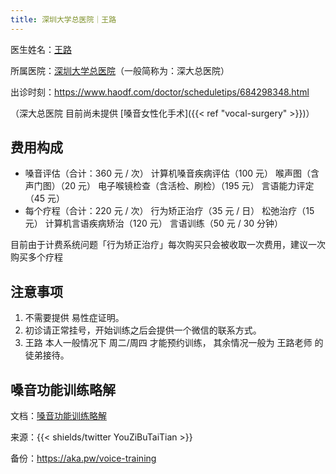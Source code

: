 ```yaml
---
title: 深圳大学总医院｜王路
---
```


医生姓名：[王路](https://sugh.szu.edu.cn/Html/Doctors/Main/Index_648.html)

所属医院：[深圳大学总医院](https://amap.com/place/B0FFGS2QMD)（一般简称为：深大总医院）

出诊时刻：<https://www.haodf.com/doctor/scheduletips/684298348.html>

（深大总医院 目前尚未提供 [嗓音女性化手术]({{< ref "vocal-surgery" >}})）

## 费用构成

- 嗓音评估（合计：360 元 / 次）
  计算机嗓音疾病评估（100 元）
  喉声图（含声门图）（20 元）
  电子喉镜检查（含活检、刷检）（195 元）
  言语能力评定（45 元）
- 每个疗程（合计：220 元 / 次）
  行为矫正治疗（35 元 / 日）
  松弛治疗（15 元）
  计算机言语疾病矫治（120 元）
  言语训练（50 元 / 30 分钟）

目前由于计费系统问题「行为矫正治疗」每次购买只会被收取一次费用，建议一次购买多个疗程

## 注意事项

1. 不需要提供 易性症证明。
1. 初诊请正常挂号，开始训练之后会提供一个微信的联系方式。
1. 王路 本人一般情况下 周二/周四 才能预约训练，
   其余情况一般为 王路老师 的 徒弟接待。

## 嗓音功能训练略解

文档：[嗓音功能训练略解](voice-training.pdf)

来源：{{< shields/twitter YouZiBuTaiTian >}}

备份：<https://aka.pw/voice-training>
